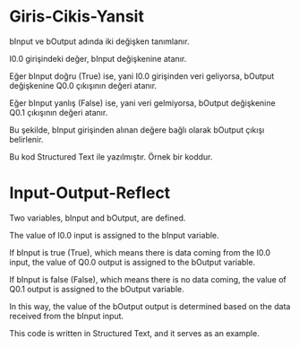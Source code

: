 # Giris-Cikis-Yansit


bInput ve bOutput adında iki değişken tanımlanır.

I0.0 girişindeki değer, bInput değişkenine atanır.

Eğer bInput doğru (True) ise, yani I0.0 girişinden veri geliyorsa, bOutput değişkenine Q0.0 çıkışının değeri atanır.

Eğer bInput yanlış (False) ise, yani veri gelmiyorsa, bOutput değişkenine Q0.1 çıkışının değeri atanır.

Bu şekilde, bInput girişinden alınan değere bağlı olarak bOutput çıkışı belirlenir.

Bu kod Structured Text ile yazılmıştır. Örnek bir koddur.

# Input-Output-Reflect


Two variables, bInput and bOutput, are defined.

The value of I0.0 input is assigned to the bInput variable.

If bInput is true (True), which means there is data coming from the I0.0 input, the value of Q0.0 output is assigned to the bOutput variable.

If bInput is false (False), which means there is no data coming, the value of Q0.1 output is assigned to the bOutput variable.

In this way, the value of the bOutput output is determined based on the data received from the bInput input.

This code is written in Structured Text, and it serves as an example.
